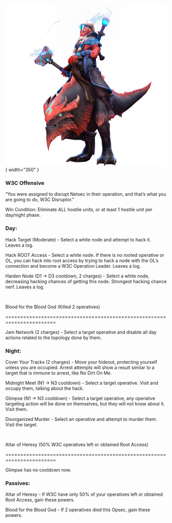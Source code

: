 ![w3cdisruptor.png](Images/w3cdisruptor.png){ width="350" }

### **W3C Offensive**

“You were assigned to disrupt Netsec in their operation, and that’s what you are going to do, W3C Disruptor.”

Win Condition: Eliminate ALL hostile units, or at least 1 hostile unit per day/night phase.

### **Day:**

Hack Target (Moderate) - Select a white node and attempt to hack it. Leaves a log.

Hack ROOT Access - Select a white node. If there is no rooted operative or OL, you can hack into root access by trying to hack a node with the OL’s connection and become a W3C Operation Leader. Leaves a log.

Harden Node (D1 -> D3 cooldown, 2 charges) - Select a white node, decreasing hacking chances of getting this node. Strongest hacking chance nerf. Leaves a log.

<br>

Blood for the Blood God (Killed 2 operatives)

=======================================================================

Jam Network (2 charges) - Select a target operative and disable all day actions related to the topology done by them.

### **Night:**

Cover Your Tracks (2 charges) - Move your hideout, protecting yourself unless you are occupied. Arrest attempts will show a result similar to a target that is immune to arrest, like No Dirt On Me.

Midnight Meet (N1 -> N3 cooldown) - Select a target operative. Visit and occupy them, talking about the hack. 

Glimpse (N1 -> N3 cooldown) - Select a target operative, any operative targeting action will be done on themselves, but they will not know about it. Visit them.

Disorganized Murder - Select an operative and attempt to murder them. Visit the target.

<br>

Altar of Heresy (50% W3C operatives left or obtained Root Access)

=======================================================================

Glimpse has no cooldown now.

### **Passives:**

Altar of Heresy - If W3C have only 50% of your operatives left or obtained Root Access, gain these powers.

Blood for the Blood God - If 2 operatives died this Opsec, gain these powers.